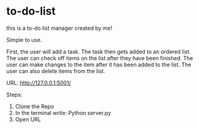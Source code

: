 # to-do-list
this is a to-do list manager created by me!

Simple to use.

First, the user will add a task. The task then gets added to an ordered list. The user can check off items on the list after they have been finished. The user can make changes to the item after it has been added to the list. The user can also delete items from the list.

URL: http://127.0.0.1:5001/

Steps: 
1. Clone the Repo
2. In the terminal write: Python server.py
3. Open URL
